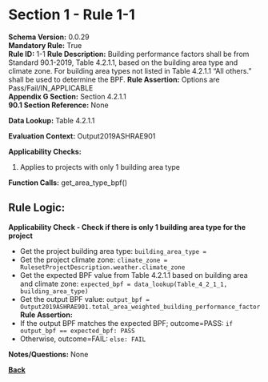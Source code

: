 # Section 1 - Rule 1-1
**Schema Version:** 0.0.29  
**Mandatory Rule:** True  
**Rule ID:** 1-1
**Rule Description:** Building performance factors shall be from Standard 90.1-2019, Table 4.2.1.1, based on the building area type and climate zone. For building area types not listed in Table 4.2.1.1  “All others.” shall be used to determine the BPF.
**Rule Assertion:** Options are Pass/Fail/IN_APPLICABLE     
**Appendix G Section:** Section 4.2.1.1  
**90.1 Section Reference:** None  

**Data Lookup:** Table 4.2.1.1 

**Evaluation Context:** Output2019ASHRAE901

**Applicability Checks:**
1. Applies to projects with only 1 building area type

**Function Calls:**
get_area_type_bpf()

## Rule Logic:   
**Applicability Check - Check if there is only 1 building area type for the project**  
- Get the project building area type: `building_area_type = `
- Get the project climate zone: `climate_zone = RulesetProjectDescription.weather.climate_zone`
- Get the expected BPF value from Table 4.2.1.1 based on building area and climate zone: `expected_bpf = data_lookup(Table_4_2_1_1, building_area_type)`
- Get the output BPF value: `output_bpf = Output2019ASHRAE901.total_area_weighted_building_performance_factor`
**Rule Assertion:**
- If the output BPF matches the expected BPF; outcome=PASS: `if output_bpf == expected_bpf: PASS`
- Otherwise, outcome=FAIL: `else: FAIL`

**Notes/Questions:** None


**[Back](../_toc.md)**